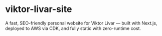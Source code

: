 # viktor-livar-site
A fast, SEO-friendly personal website for Viktor Livar — built with Next.js, deployed to AWS via CDK, and fully static with zero-runtime cost.
